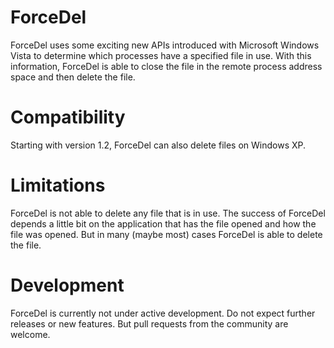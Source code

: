 # ForceDel

ForceDel uses some exciting new APIs introduced with Microsoft Windows Vista to determine which processes have a specified file in use. With this information, ForceDel is able to close the file in the remote process address space and then delete the file.

# Compatibility
Starting with version 1.2, ForceDel can also delete files on Windows XP.

# Limitations
ForceDel is not able to delete any file that is in use. The success of ForceDel depends a little bit on the application that has the file opened and how the file was opened. But in many (maybe most) cases ForceDel is able to delete the file.

# Development
ForceDel is currently not under active development. Do not expect further releases or new features. But pull requests from the community are welcome.
